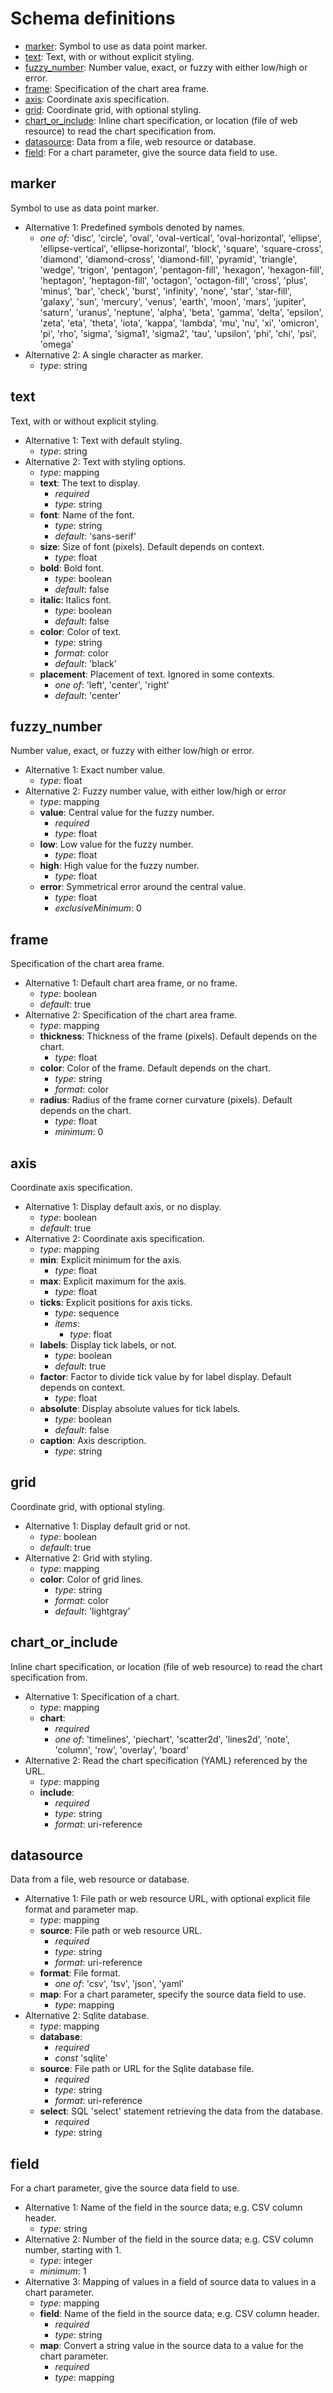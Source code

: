 # Schema definitions
- [marker](#marker): Symbol to use as data point marker.
- [text](#text): Text, with or without explicit styling.
- [fuzzy_number](#fuzzy_number): Number value, exact, or fuzzy with either low/high or error.
- [frame](#frame): Specification of the chart area frame.
- [axis](#axis): Coordinate axis specification.
- [grid](#grid): Coordinate grid, with optional styling.
- [chart_or_include](#chart_or_include): Inline chart specification, or location (file of web resource) to read the chart specification from.
- [datasource](#datasource): Data from a file, web resource or database.
- [field](#field): For a chart parameter, give the source data field to use.

## marker

Symbol to use as data point marker.

- Alternative 1: Predefined symbols denoted by names.
  - *one of*: 'disc', 'circle', 'oval', 'oval-vertical', 'oval-horizontal', 'ellipse', 'ellipse-vertical', 'ellipse-horizontal', 'block', 'square', 'square-cross', 'diamond', 'diamond-cross', 'diamond-fill', 'pyramid', 'triangle', 'wedge', 'trigon', 'pentagon', 'pentagon-fill', 'hexagon', 'hexagon-fill', 'heptagon', 'heptagon-fill', 'octagon', 'octagon-fill', 'cross', 'plus', 'minus', 'bar', 'check', 'burst', 'infinity', 'none', 'star', 'star-fill', 'galaxy', 'sun', 'mercury', 'venus', 'earth', 'moon', 'mars', 'jupiter', 'saturn', 'uranus', 'neptune', 'alpha', 'beta', 'gamma', 'delta', 'epsilon', 'zeta', 'eta', 'theta', 'iota', 'kappa', 'lambda', 'mu', 'nu', 'xi', 'omicron', 'pi', 'rho', 'sigma', 'sigma1', 'sigma2', 'tau', 'upsilon', 'phi', 'chi', 'psi', 'omega'
- Alternative 2: A single character as marker.
  - *type*: string

## text

Text, with or without explicit styling.

- Alternative 1: Text with default styling.
  - *type*: string
- Alternative 2: Text with styling options.
  - *type*: mapping
  - **text**: The text to display.
    - *required*
    - *type*: string
  - **font**: Name of the font.
    - *type*: string
    - *default*: 'sans-serif'
  - **size**: Size of font (pixels). Default depends on context.
    - *type*: float
  - **bold**: Bold font.
    - *type*: boolean
    - *default*: false
  - **italic**: Italics font.
    - *type*: boolean
    - *default*: false
  - **color**: Color of text.
    - *type*: string
    - *format*: color
    - *default*: 'black'
  - **placement**: Placement of text. Ignored in some contexts.
    - *one of*: 'left', 'center', 'right'
    - *default*: 'center'

## fuzzy_number

Number value, exact, or fuzzy with either low/high or error.

- Alternative 1: Exact number value.
  - *type*: float
- Alternative 2: Fuzzy number value,  with either low/high or error
  - *type*: mapping
  - **value**: Central value for the fuzzy number.
    - *required*
    - *type*: float
  - **low**: Low value for the fuzzy number.
    - *type*: float
  - **high**: High value for the fuzzy number.
    - *type*: float
  - **error**: Symmetrical error around the central value.
    - *type*: float
    - *exclusiveMinimum*: 0

## frame

Specification of the chart area frame.

- Alternative 1: Default chart area frame, or no frame.
  - *type*: boolean
  - *default*: true
- Alternative 2: Specification of the chart area frame.
  - *type*: mapping
  - **thickness**: Thickness of the frame (pixels). Default depends on the chart.
    - *type*: float
  - **color**: Color of the frame. Default depends on the chart.
    - *type*: string
    - *format*: color
  - **radius**: Radius of the frame corner curvature (pixels). Default depends on the chart.
    - *type*: float
    - *minimum*: 0

## axis

Coordinate axis specification.

- Alternative 1: Display default axis, or no display.
  - *type*: boolean
  - *default*: true
- Alternative 2: Coordinate axis specification.
  - *type*: mapping
  - **min**: Explicit minimum for the axis.
    - *type*: float
  - **max**: Explicit maximum for the axis.
    - *type*: float
  - **ticks**: Explicit positions for axis ticks.
    - *type*: sequence
    - *items*:
      - *type*: float
  - **labels**: Display tick labels, or not.
    - *type*: boolean
    - *default*: true
  - **factor**: Factor to divide tick value by for label display. Default depends on context.
    - *type*: float
  - **absolute**: Display absolute values for tick labels.
    - *type*: boolean
    - *default*: false
  - **caption**: Axis description.
    - *type*: string

## grid

Coordinate grid, with optional styling.

- Alternative 1: Display default grid or not.
  - *type*: boolean
  - *default*: true
- Alternative 2: Grid with styling.
  - *type*: mapping
  - **color**: Color of grid lines.
    - *type*: string
    - *format*: color
    - *default*: 'lightgray'

## chart_or_include

Inline chart specification, or location (file of web resource) to read the chart specification from.

- Alternative 1: Specification of a chart.
  - *type*: mapping
  - **chart**:
    - *required*
    - *one of*: 'timelines', 'piechart', 'scatter2d', 'lines2d', 'note', 'column', 'row', 'overlay', 'board'
- Alternative 2: Read the chart specification (YAML) referenced by the URL.
  - *type*: mapping
  - **include**:
    - *required*
    - *type*: string
    - *format*: uri-reference

## datasource

Data from a file, web resource or database.

- Alternative 1: File path or web resource URL, with optional explicit file format and parameter map.
  - *type*: mapping
  - **source**: File path or web resource URL.
    - *required*
    - *type*: string
    - *format*: uri-reference
  - **format**: File format.
    - *one of*: 'csv', 'tsv', 'json', 'yaml'
  - **map**: For a chart parameter, specify the source data field to use.
    - *type*: mapping
- Alternative 2: Sqlite database.
  - *type*: mapping
  - **database**:
    - *required*
    - *const* 'sqlite'
  - **source**: File path or URL for the Sqlite database file.
    - *required*
    - *type*: string
    - *format*: uri-reference
  - **select**: SQL 'select' statement retrieving the data from the database.
    - *required*
    - *type*: string

## field

For a chart parameter, give the source data field to use.

- Alternative 1: Name of the field in the source data; e.g. CSV column header.
  - *type*: string
- Alternative 2: Number of the field in the source data; e.g. CSV column number, starting with 1.
  - *type*: integer
  - *minimum*: 1
- Alternative 3: Mapping of values in a field of source data to values in a chart parameter.
  - *type*: mapping
  - **field**: Name of the field in the source data; e.g. CSV column header.
    - *required*
    - *type*: string
  - **map**: Convert a string value in the source data to a value for the chart parameter.
    - *required*
    - *type*: mapping
